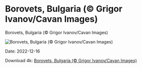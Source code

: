 # Borovets, Bulgaria (© Grigor Ivanov/Cavan Images)

Borovets, Bulgaria (© Grigor Ivanov/Cavan Images)

![Borovets, Bulgaria (© Grigor Ivanov/Cavan Images)](https://bing.com/th?id=OHR.Borovets_EN-US3037571286_UHD.jpg&w=1024&h=576)

Date: 2022-12-16

Download 4k: [Borovets, Bulgaria (© Grigor Ivanov/Cavan Images)](https://bing.com/th?id=OHR.Borovets_EN-US3037571286_UHD.jpg)

